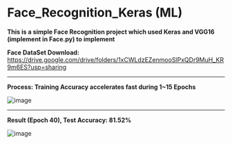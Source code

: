 # Face_Recognition_Keras (ML)

**This is a simple Face Recognition project which used Keras and VGG16 (implement in Face.py) to implement**

**Face DataSet Download:** https://drive.google.com/drive/folders/1xCWLdzEZenmooSlPxQDr9MuH_KR9m6ES?usp=sharing

---

**Process: Training Accuracy accelerates fast during 1~15 Epochs**

![image](https://github.com/KBLin1996/Face_Recognition_Keras-ML-/blob/master/First_15Epochs.PNG)

---

**Result (Epoch 40), Test Accuracy: 81.52%**

![image](https://github.com/KBLin1996/Face_Recognition_Keras-ML-/blob/master/40Epochs.PNG)
